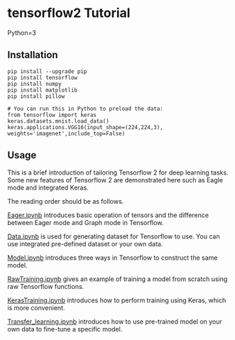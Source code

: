 # tensorflow2 Tutorial

Python=3

## Installation
```
pip install --upgrade pip
pip install tensorflow
pip install numpy
pip install matplotlib
pip install pillow

# You can run this in Python to preload the data:
from tensorflow import keras
keras.datasets.mnist.load_data()
keras.applications.VGG16(input_shape=(224,224,3), weights='imagenet',include_top=False)
```


## Usage
This is a brief introduction of tailoring Tensorflow 2 for deep learning tasks. Some new features of Tensorflow 2 are demonstrated here such as Eagle mode and integrated Keras. 

The reading order should be as follows.

[Eager.ipynb](./Eager.ipynb) introduces basic operation of tensors and the difference between Eager mode and Graph mode in Tensorflow.

[Data.ipynb](./Data.ipynb) is used for generating dataset for Tensorflow to use. You can use integrated pre-defined dataset or your own data.

[Model.ipynb](./Model.ipynb) introduces three ways in Tensorflow to construct the same model. 

[RawTraining.ipynb](./RawTraining.ipynb) gives an example of training a model from scratch using raw Tensorflow functions.

[KerasTraining.ipynb](./KerasTraining.ipynb) introduces how to perform training using Keras, which is more convenient.

[Transfer_learning.ipynb](./Transfer_learning.ipynb) introduces how to use pre-trained model on your own data to fine-tune a specific model.


